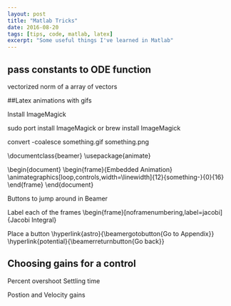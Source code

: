 ```yaml
---
layout: post
title: "Matlab Tricks"
date: 2016-08-20
tags: [tips, code, matlab, latex]
excerpt: "Some useful things I've learned in Matlab"
---
```


## pass constants to ODE function

vectorized norm of a array of vectors

##Latex animations with gifs

Install ImageMagick

sudo port install ImageMagick
or brew install ImageMagick

convert -coalesce something.gif something.png

\documentclass{beamer}
\usepackage{animate}

\begin{document}
\begin{frame}{Embedded Animation}
  \animategraphics[loop,controls,width=\linewidth]{12}{something-}{0}{16}
\end{frame}
\end{document}

Buttons to jump around in Beamer

Label each of the frames
\begin{frame}[noframenumbering,label=jacobi]{Jacobi Integral}

Place a button
\hyperlink{astro}{\beamergotobutton{Go to Appendix}}
\hyperlink{potential}{\beamerreturnbutton{Go back}}

## Choosing gains for a control

Percent overshoot
Settling time

Postion and Velocity gains
